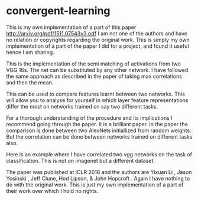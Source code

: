 # convergent-learning
This is my own implementation of a part of this paper http://arxiv.org/pdf/1511.07543v3.pdf 
I am not one of the authors and have no relation or copyrights regarding the original work. This is simply my own implementation of 
a part of the paper I did for a project, and found it useful hence I am sharing.


This is the implementation of the semi matching of activations from two VGG 16s. The net can be substituted by any other network. I
have followed the same approach as described in the paper of taking max correlations and then the mean.

This can be used to compare features learnt between two networks. This will allow you to analyse for yourself in which layer 
feature representations differ the most on networks trained on say two different tasks.

For a thorough understanding of the procedure and its implications I recommend going through the paper. It is a brilliant paper. In 
the paper the comparison is done between two AlexNets initiallized from random weights. But the correlation can be done 
between networks trained on different tasks also.

Here is an example where I have correlated two vgg networks on the task of classification. This is not on imagenet but a different dataset.







The paper was published at ICLR 2016 and the authors are Yixuan Li , Jason Yosinski , Jeff Clune, Hod Lipson, & John Hopcroft
. Again I have nothing to do with the original work. This is just my own implementation of a part of their work over which I hold
no rights. 




